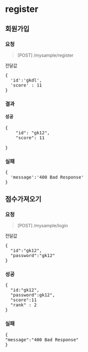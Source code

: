 # register

## 회원가입

### 요청
> [POST] /mysample/register

전달값

<pre>
{
  'id':'gkdl',
  'score' : 11
}
</pre>

### 결과

#### 성공

<pre>
{
    "id": "gk12",
    "score": 11

}
</pre>

### 실패

<pre>
{
  'message':'400 Bad Response'
}
</pre>

## 점수가져오기

### 요청
> [POST] /mysample/login

전달값

<pre>
{  
  "id":"gk12",
  "password":"gk12"
}
</pre>

### 성공

<pre>
{
  "id:"gk12",
  "password":gk12",
  "score":11
  "rank" : 2
}
</pre>

### 실패

<pre>
{
"message":"400 Bad Response"
}
</pre>
